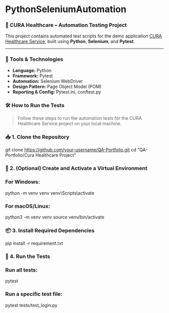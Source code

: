 # PythonSeleniumAutomation

### 🏥 CURA Healthcare – Automation Testing Project

This project contains automated test scripts for the demo application [CURA Healthcare Service](https://katalon-demo-cura.herokuapp.com/), built using **Python**, **Selenium**, and **Pytest**.

---

### 🚀 Tools & Technologies
- **Language:** Python  
- **Framework:** Pytest  
- **Automation:** Selenium WebDriver  
- **Design Pattern:** Page Object Model (POM)  
- **Reporting & Config:** Pytest.ini, conftest.py

### 🛠️ How to Run the Tests

> Follow these steps to run the automation tests for the CURA Healthcare Service project on your local machine.

### 📥 1. Clone the Repository
git clone https://github.com/your-username/QA-Portfolio.git
cd "QA-Portfolio/Cura Healthcare Project"

### 🧪 2. (Optional) Create and Activate a Virtual Environment

### For Windows:
python -m venv venv
venv\Scripts\activate

### For macOS/Linux:
python3 -m venv venv
source venv/bin/activate

### 📦 3. Install Required Dependencies
pip install -r requirement.txt

### 🚀 4. Run the Tests

### Run all tests:
pytest

### Run a specific test file:
pytest tests/test_login.py
